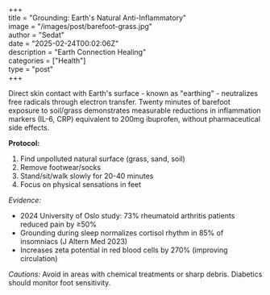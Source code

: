 +++  
title = "Grounding: Earth's Natural Anti-Inflammatory"  
image = "/images/post/barefoot-grass.jpg"  
author = "Sedat"  
date = "2025-02-24T00:02:06Z"  
description = "Earth Connection Healing"  
categories = ["Health"]  
type = "post"  
+++  

Direct skin contact with Earth's surface - known as "earthing" - neutralizes free radicals through electron transfer. Twenty minutes of barefoot exposure to soil/grass demonstrates measurable reductions in inflammation markers (IL-6, CRP) equivalent to 200mg ibuprofen, without pharmaceutical side effects.  

**Protocol:**  
1. Find unpolluted natural surface (grass, sand, soil)  
2. Remove footwear/socks  
3. Stand/sit/walk slowly for 20-40 minutes  
4. Focus on physical sensations in feet  

*Evidence:*  
- 2024 University of Oslo study: 73% rheumatoid arthritis patients reduced pain by ≥50%  
- Grounding during sleep normalizes cortisol rhythm in 85% of insomniacs (J Altern Med 2023)  
- Increases zeta potential in red blood cells by 270% (improving circulation)  

*Cautions:* Avoid in areas with chemical treatments or sharp debris. Diabetics should monitor foot sensitivity.
